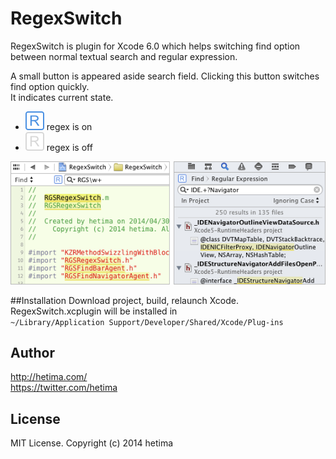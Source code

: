# RegexSwitch

RegexSwitch is plugin for Xcode 6.0 which helps switching find option between normal textual search and regular expression.

A small button is appeared aside search field. Clicking this button switches find option quickly.  
It indicates current state.


- ![regex_on.png](RegexSwitch/Resources/regex_on.png) regex is on
- ![regex_off.png](RegexSwitch/Resources/regex_off.png) regex is off

![screenshot.png](screenshot.png)


##Installation
Download project, build, relaunch Xcode.  
RegexSwitch.xcplugin will be installed in  
 `~/Library/Application Support/Developer/Shared/Xcode/Plug-ins`


## Author
http://hetima.com/  
https://twitter.com/hetima

## License 
MIT License. Copyright (c) 2014 hetima

